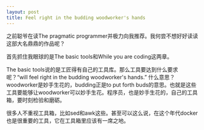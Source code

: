 ```yaml
---
layout: post
title: Feel right in the budding woodworker's hands
---
```


之前聪爷在读The pragmatic programmer并极力向我推荐。我何尝不想好好读读这部大名鼎鼎的作品呢？

首先抓住我眼球的是The basic tools和While you are coding这两章。

The basic tools说的是工匠得有自己的工具库。那么工具要达到什么要求呢？“will feel right in the budding woodworker's hands.” 什么意思？woodworker是妙手生花的，budding正是to put forth buds的意思。也就是这些工具要能够让woodworker可以妙手生花。程序员，也是妙手生花的，自己的工具箱，要时刻检验和磨砺。

很多人不重视工具箱，比如sed和awk这些。甚至可以这么说，在这个年代docker也是很重要的工具，它在工具箱里应该有一席之地。
